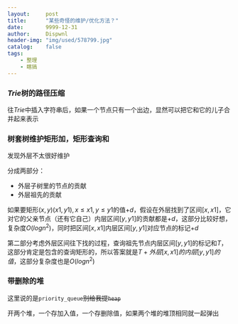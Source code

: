 ```yaml
---
layout:		post
title:		"某些奇怪的维护/优化方法？"
date:		9999-12-31
author:		Dispwnl
header-img:	"img/used/578799.jpg"
catalog:	false
tags:
    - 整理
    - 瞎搞
---
```


### $Trie$树的路径压缩

往$Trie$中插入字符串后，如果一个节点只有一个出边，显然可以把它和它的儿子合并起来表示

### 树套树维护矩形加，矩形查询和

发现外层不太很好维护

分成两部分：

- 外层子树里的节点的贡献
- 外层祖先的贡献

如果要矩形$(x,y)(x1,y1),x\le x1,y\le y1$的值$+d$，假设在外层找到了区间$[x,x1]$，它对它的父亲节点（还有它自己）内层区间$[y,y1]$的贡献都是$+d$，这部分比较好想，复杂度$O({logn}^2)$，同时把区间$[x,x1]$内层区间$[y,y1]$对应节点的标记$+d​$

第二部分考虑外层区间往下找的过程，查询祖先节点内层区间$[y,y1]$的标记和$T$，这部分肯定是包含的查询矩形的，所以答案就是$T+外层[x,x1]的内层[y,y1]的值$，这部分复杂度也是$O({logn}^2)​$

### 带删除的堆

这里说的是<code>priority_queue</code>~~别给我提<code>heap</code>~~

开两个堆，一个存加入值，一个存删除值，如果两个堆的堆顶相同就一起弹出

